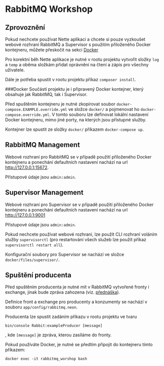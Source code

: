 # RabbitMQ Workshop

## Zprovoznění
Pokud nechcete používat Nette aplikaci a chcete si pouze vyzkoušet webové rozhraní RabbitMQ a Supervisor s použitím přiloženého Docker kontejneru, můžete přeskočit na sekci [Docker](###docker) 

Pro korektní běh Nette aplikace je nutné v rootu projektu vytvořit složky `log` a `temp` a oběma složkám přidat oprávnění na čtení a zápis pro všechny uživatele. 

Dále je potřeba spustit v rootu projektu příkaz `composer install`.  

###Docker
Součástí projektu je i připravený Docker kontejner, který obsahuje jak RabbitMQ, tak i Supervisor.
 
Před spuštěním kontejneru je nutné zkopírovat soubor `docker-compose.EXAMPLE.override.yml` ve složce `docker/` a  pojmenovat ho `docker-compose.override.yml`. 
V tomto souboru lze definovat lokální nastavení Docker kontejneru, mimo jiné porty, na kterých jsou přístupné služby. 

Kontejner lze spustit ze složky `docker/` příkazem `docker-compose up`. 

## RabbitMQ Management 
Webové rozhraní pro RabbitMQ se v případě použití přiloženého Docker kontejneru a ponechání defaultních nastavení nachází na url <http://127.0.0.1:15672>. 

Přístupové údaje jsou `admin:admin`.

## Supervisor Management 
Webové rozhraní pro Supervisor se v případě použití přiloženého Docker kontejneru a ponechání defaultních nastavení nachází na url <http://127.0.0.1:9001>

Přístupové údaje jsou `admin:admin`. 

Pokud nechcete používat webové rozhraní, lze použít CLI rozhraní voláním služby `supervisorctl` (pro restartování všech služeb lze použít příkaz `supervisorctl restart all`). 

Konfigurační soubory pro Supervisor se nachází ve složce `docker/files/supervisor/`. 

## Spuštění producenta 
Před spuštěním producenta je nutné mít v RabbitMQ vytvořené fronty i exchange, jinak bude zpráva zahozena (viz. [přednáška](https://drive.google.com/open?id=1tvSNGAnABciV6oYtq_XWN_rZ5Dwd2hrm-wjFEy6Yq9w)). 

Definice front a exchange pro producenty a konzumenty se nachází v souboru `app/config/rabbitmq.neon`. 

Producenta lze spustit zadáním příkazu v rootu projektu ve tvaru 

`bin/console Rabbit:exampleProducer [message]`

, kde `[message]` je zpráva, kterou zasíláme do fronty. 

Pokud používáte Docker, je nutné se předtím připojit do kontejneru tímto příkazem: 

`docker exec -it rabbitmq_worshop bash`